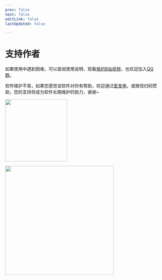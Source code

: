 ```yaml
---
prev: false
next: false
editLink: false
lastUpdated: false

---
```


# 支持作者

如果使用中遇到困难，可以查阅使用说明、观看[我的B站视频](https://space.bilibili.com/592120404/video)，也欢迎加入[QQ群](https://qm.qq.com/q/I5rr3uEpi2)。

软件维护不易，如果您感觉该软件对你有帮助，欢迎通过[爱发电](https://afdian.com/a/HIllya51)，或微信扫码赞助，您的支持将成为软件长期维护的助力，谢谢~

<a href="https://afdian.com/a/HIllya51"><img width="200" src="https://pic1.afdiancdn.com/static/img/welcome/button-sponsorme.png" alt=""></a>

<img src='https://image.lunatranslator.org/zh/zan.jpg' style="height: 350px !important;">

